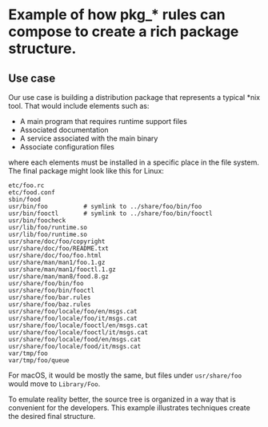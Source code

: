 # Example of how pkg_* rules can compose to create a rich package structure.

## Use case

Our use case is building a distribution package that represents a typical \*nix tool.
That would include elements such as:

- A main program that requires runtime support files
- Associated documentation
- A service associated with the main binary
- Associate configuration files

where each elements must be installed in a specific place in the file system.
The final package might look like this for Linux:

```
etc/foo.rc
etc/food.conf
sbin/food
usr/bin/foo          # symlink to ../share/foo/bin/foo
usr/bin/fooctl       # symlink to ../share/foo/bin/fooctl
usr/bin/foocheck
usr/lib/foo/runtime.so
usr/lib/foo/runtime.so
usr/share/doc/foo/copyright
usr/share/doc/foo/README.txt
usr/share/doc/foo/foo.html
usr/share/man/man1/foo.1.gz
usr/share/man/man1/fooctl.1.gz
usr/share/man/man8/food.8.gz
usr/share/foo/bin/foo
usr/share/foo/bin/fooctl
usr/share/foo/bar.rules
usr/share/foo/baz.rules
usr/share/foo/locale/foo/en/msgs.cat
usr/share/foo/locale/foo/it/msgs.cat
usr/share/foo/locale/fooctl/en/msgs.cat
usr/share/foo/locale/fooctl/it/msgs.cat
usr/share/foo/locale/food/en/msgs.cat
usr/share/foo/locale/food/it/msgs.cat
var/tmp/foo
var/tmp/foo/queue
```

For macOS, it would be mostly the same, but files under `usr/share/foo` would
move to `Library/Foo`.

To emulate reality better, the source tree is organized in a way that is
convenient for the developers. This example illustrates techniques create
the desired final structure.
